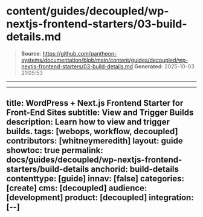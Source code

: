 # content/guides/decoupled/wp-nextjs-frontend-starters/03-build-details.md

> **Source**: https://github.com/pantheon-systems/documentation/blob/main/content/guides/decoupled/wp-nextjs-frontend-starters/03-build-details.md
> **Generated**: 2025-10-03 21:05:53

---

---
title: WordPress + Next.js Frontend Starter for Front-End Sites
subtitle: View and Trigger Builds
description: Learn how to view and trigger builds.
tags: [webops, workflow, decoupled]
contributors: [whitneymeredith]
layout: guide
showtoc: true
permalink: docs/guides/decoupled/wp-nextjs-frontend-starters/build-details
anchorid: build-details
contenttype: [guide]
innav: [false]
categories: [create]
cms: [decoupled]
audience: [development]
product: [decoupled]
integration: [--]
---

<Partial file="decoupled-build-info.md" />